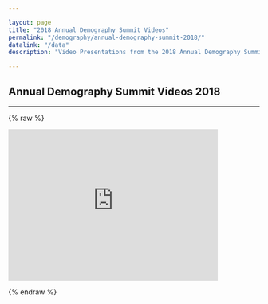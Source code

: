 ```yaml
---

layout: page
title: "2018 Annual Demography Summit Videos"
permalink: "/demography/annual-demography-summit-2018/"
datalink: "/data"
description: "Video Presentations from the 2018 Annual Demography Summit."

---
```


## Annual Demography Summit Videos 2018

- - -
  

{% raw %}
<iframe width='420' height='305' frameborder='0' scrolling='no' src='https://dola.ompnetwork.org/sessions/94859/36th-annual-demographers-summit-dola-colorado?embedInPoint=1&embedOutPoint=31075&shareMethod=embed'>
</iframe>

{% endraw %}
